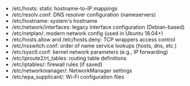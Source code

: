 
-  /etc/hosts: static hostname-to-IP mappings  
- /etc/resolv.conf: DNS resolver configuration (nameservers)  
- /etc/hostname: system's hostname  	
- /etc/network/interfaces: legacy interface configuration (Debian-based)  	
- /etc/netplan/: modern network config (used in Ubuntu 18.04+)  
- /etc/hosts.allow and /etc/hosts.deny: TCP wrappers access control  
- /etc/nsswitch.conf: order of name service lookups (hosts, dns, etc.)  
- /etc/sysctl.conf: kernel network parameters (e.g., IP forwarding)  
- /etc/iproute2/rt_tables: routing table definitions  
- /etc/iptables/: firewall rules (if saved)  
- /etc/networkmanager/: NetworkManager settings  
- /etc/wpa_supplicant/: Wi-Fi configuration files
